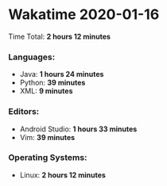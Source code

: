 # Wakatime 2020-01-16

Time Total: **2 hours 12 minutes**

### Languages:
- Java: **1 hours 24 minutes** 
- Python: **39 minutes** 
- XML: **9 minutes** 

### Editors:
- Android Studio: **1 hours 33 minutes** 
- Vim: **39 minutes** 

### Operating Systems:
- Linux: **2 hours 12 minutes** 

